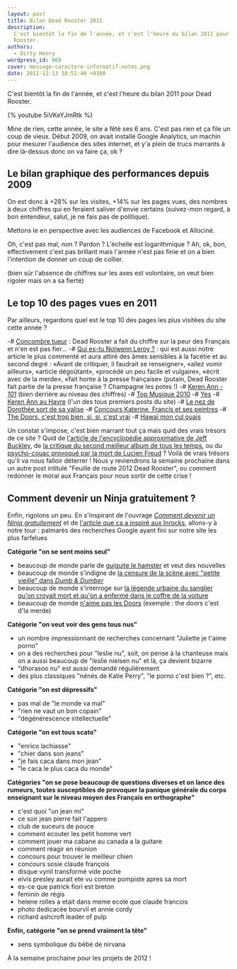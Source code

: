 ```yaml
---
layout: post
title: Bilan Dead Rooster 2011
description:
  C'est bientôt la fin de l'année, et c'est l'heure du bilan 2011 pour Dead
  Rooster.
authors:
  - Dirty Henry
wordpress_id: 969
cover: message-caractere-informatif-notes.png
date: 2011-12-13 18:51:40 +0100
---
```


C'est bientôt la fin de l'année, et c'est l'heure du bilan 2011 pour Dead
Rooster.

{% youtube 5iVKeYJmRtk %}

Mine de rien, cette année, le site a fêté ses 6 ans. C'est pas rien et ça file
un coup de vieux. Début 2009, on avait installé Google Analytics, un machin pour
mesurer l'audience des sites internet, et y'a plein de trucs marrants à dire
là-dessus donc on va faire ça, ok ?

## Le bilan graphique des performances depuis 2009

<img498>

On est donc à +28% sur les visites, +14% sur les pages vues, des nombres à deux
chiffres qui en feraient saliver d'envie certains (suivez-mon regard, à bon
entendeur, salut, je ne fais pas de politique).

Mettons le en perspective avec les audiences de Facebook et Allociné.

<img499>

Oh, c'est pas mal, non ? Pardon ? L'échelle est logarithmique ? Ah, ok, bon,
effectivement c'est pas brillant mais l'année n'est pas finie et on a bien
l'intention de donner un coup de collier.

(bien sûr l'absence de chiffres sur les axes est volontaire, on veut bien
rigoler mais on a sa fierté)

## Le top 10 des pages vues en 2011

Par ailleurs, regardons quel est le top 10 des pages les plus visitées du site
cette année ?

-# [Concombre tueur](850) : Dead Rooster a fait du chiffre sur la peur des
Français et n'en est pas fier… -# [Qui es-tu Nolwenn Leroy ?](789) : qui est
aussi notre article le plus commenté et aura attiré des âmes sensibles à la
facétie et au second degré : «Avant de critiquer, il faudrait se renseigner»,
«allez vomir ailleurs», «article dégoûtant», «procédé un peu facile et
vulgaire», «écrit avec de la merde», «fait honte à la presse française» (putain,
Dead Rooster fait partie de la presse française ? Champagne les potes !) -#
[Keren Ann - _101_](814) (bien derrière au niveau des chiffres) -#
[Top Musique 2010](747) -# [Yes](884) -# [Keren Ann au Havre](235) (l'un des
tous premiers posts du site) -# [Le nez de Dorothée sort de sa valise](553) -#
[Concours Katerine, Francis et ses peintres](569) -#
[The Doors, c'est trop bien, si, si, c'est vrai](774) -#
[Hawaï mon cul ouais](497)

Un constat s'impose, c'est bien marrant tout ça mais quid des vrais trésors de
ce site ? Quid de [l'article de l'encyclopédie approximative de Jeff
Buckley](831), de [la critique du second meilleur album de tous les temps](852),
ou du [psycho-couac provoqué par la mort de Lucien Freud](876) ? Voilà de vrais
trésors qu'il va nous falloir déterrer ! Nous y reviendrons la semaine prochaine
dans un autre post intitulé "Feuille de route 2012 Dead Rooster", ou comment
redonner le moral aux Français pour nous sortir de cette crise !

## Comment devenir un Ninja gratuitement ?

Enfin, rigolons un peu. En s'inspirant de l'ouvrage
[_Comment devenir un Ninja gratuitement_](http://www.amazon.fr/Comment-Devenir-Gratuitement-Josselin-Bordat/dp/2954063904/)
et de
[l'article que ça a inspiré aux Inrocks](http://www.lesinrocks.com/medias/numerique-article/t/72016/date/2011-10-24/article/coment-devenir-un-ninja-gratuitement/),
allons-y à notre tour : palmarès des recherches Google ayant fini sur notre site
les plus farfelues

**Catégorie "on se sent moins seul"**

- beaucoup de monde parle de [guiguite le hamster](444) et veut des nouvelles
- beaucoup de monde s'indigne de
  [la censure de la scène avec "petite vieille" dans _Dumb & Dumber_](576)
- beaucoup de monde s'interroge sur
  [la légende urbaine du sanglier qu'on croyait mort et qu'on a enfermé dans le coffre de la voiture](538)
- beaucoup de monde [n'aime pas les Doors](774) (exemple : the doors c'est d'la
  merde)

**Catégorie "on veut voir des gens tous nus"**

- un nombre impressionnant de recherches concernant "Juliette je t'aime porno"
- on a des recherches pour "leslie nu", soit, on pense à la chanteuse mais on a
  aussi beaucoup de "leslie nielsen nu" et là, ça devient bizarre
- "dhorasoo nu" est aussi demandé régulièrement
- des plus classiques "nénés de Katie Perry", "le porno c'est bien ?", etc.

**Catégorie "on est dépressifs"**

- pas mal de "le monde va mal"
- "rien ne vaut un bon copain"
- "dégénérescence intellectuelle"

**Catégorie "on est tous scato"**

- "enrico lachiasse"
- "chier dans son jeans"
- "je fais caca dans mon jean"
- "le caca le plus caca du monde"

**Catégories "on se pose beaucoup de questions diverses et on lance des rumeurs,
toutes susceptibles de provoquer la panique générale du corps enseignant sur le
niveau moyen des Français en orthographe"**

- c'est quoi "un jean mi"
- ce soir jean pierre fait l'appero
- club de suceurs de pouce
- comment ecouter les petit homme vert
- comment jouer ma cabane au canada a la guitare
- comment réagir en réunion
- concours pour trouver le meilleur chien
- concours sosie claude françois
- disque vynil transformé vide poche
- elvis presley aurait ete vu comme pompiste apres sa mort
- es-ce que patrick fiori est breton
- feminin de régis
- helene rolles a etait dans meme ecole que claude francois
- photo dedicacée bourvil et annie cordy
- richard ashcroft leader of pulp

**Enfin, catégorie "on se prend vraiment la tête"**

- sens symbolique du bébé de nirvana

À la semaine prochaine pour les projets de 2012 !
